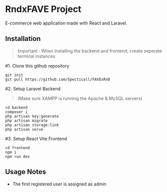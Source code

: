 
# RndxFAVE Project

E-commerce web application made with React and Laravel. 

## Installation

> Important : When installing the backend and frontend, create seperate terminal instances

#1.  Clone this github repository
```
git init
git pull https://github.com/Specticall/FAVExRnD
```

#2. Setup Laravel Backend 
> (Make sure XAMPP is running the Apache & MySQL servers)
```
cd backend
composer i
php artisan key:generate
php artisan migrate
php artisan storage:link
php artisan serve
```

#3. Setup React Vite Frontend
```
cd frontend
npm i
npm run dev
```

## Usage Notes

* The first registered user is assigned as admin
